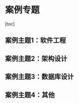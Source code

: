 # 案例专题

[toc]

## 案例主题1：软件工程









## 案例主题2：架构设计









## 案例主题3：数据库设计









## 案例主题4：其他



